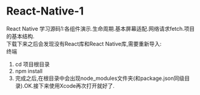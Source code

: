 # React-Native-1
React Native 学习源码1:各组件演示.生命周期.基本屏幕适配.网络请求fetch.项目的基本结构.<br />
下载下来之后会发现没有React库和React Native库,需要重新导入:<br />
终端<br />
1.   cd  项目根目录<br />
2.   npm install<br />
3.   完成之后,在根目录中会出现node_modules文件夹(和package.json同级目录).OK.接下来使用Xcode再次打开就好了.<br />
